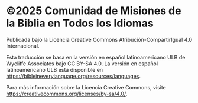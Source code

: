 # ©2025 Comunidad de Misiones de la Biblia en Todos los Idiomas
Publicada bajo la Licencia Creative Commons Atribución-CompartirIgual 4.0 Internacional.

Esta traducción se basa en la versión en español latinoamericano ULB de Wycliffe Associates bajo CC BY-SA 4.0. La versión en español latinoamericano ULB está disponible en https://bibleineverylanguage.org/resources/languages.

Para más información sobre la Licencia Creative Commons, visite https://creativecommons.org/licenses/by-sa/4.0/.